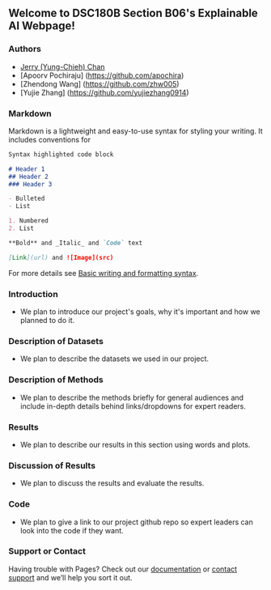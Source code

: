 ## Welcome to DSC180B Section B06's Explainable AI Webpage!

### Authors

- [Jerry (Yung-Chieh) Chan](https://github.com/JerryYC)
- [Apoorv Pochiraju] (https://github.com/apochira)
- [Zhendong Wang] (https://github.com/zhw005)
- [Yujie Zhang] (https://github.com/yujiezhang0914)

### Markdown

Markdown is a lightweight and easy-to-use syntax for styling your writing. It includes conventions for

```markdown
Syntax highlighted code block

# Header 1
## Header 2
### Header 3

- Bulleted
- List

1. Numbered
2. List

**Bold** and _Italic_ and `Code` text

[Link](url) and ![Image](src)
```

For more details see [Basic writing and formatting syntax](https://docs.github.com/en/github/writing-on-github/getting-started-with-writing-and-formatting-on-github/basic-writing-and-formatting-syntax).

### Introduction

- We plan to introduce our project's goals, why it's important and how we planned to do it.

### Description of Datasets

- We plan to describe the datasets we used in our project.

### Description of Methods

- We plan to describe the methods briefly for general audiences and include in-depth details behind links/dropdowns for expert readers.

### Results
- We plan to describe our results in this section using words and plots.

### Discussion of Results
- We plan to discuss the results and evaluate the results.

### Code
- We plan to give a link to our project github repo so expert leaders can look into the code if they want.


### Support or Contact

Having trouble with Pages? Check out our [documentation](https://docs.github.com/categories/github-pages-basics/) or [contact support](https://support.github.com/contact) and we’ll help you sort it out.
